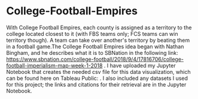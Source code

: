 # College-Football-Empires
With College Football Empires, each county is assigned as a territory to the college located closest to it (with FBS teams only; FCS teams can win territory though). A team can take over another's territory by beating them in a football game.The College Football Empires idea began with Nathan Bingham, and he describes what it is to SBNation in the following link: https://www.sbnation.com/college-football/2018/9/4/17816706/college-football-imperialism-map-week-1-2018 .
I have uploaded my Jupyter Notebook that creates the needed csv file for this data visualization, which can be found here on Tableau Public: .
I also included any datasets I used for this project; the links and citations for their retrieval are in the Jupyter Notebook.
